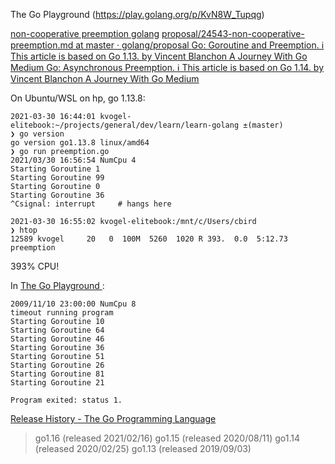 
The Go Playground (https://play.golang.org/p/KvN8W_Tupqg)


[non-cooperative preemption golang](https://www.google.com/search?q=non-cooperative+preemption+golang)
[proposal/24543-non-cooperative-preemption.md at master · golang/proposal ](https://github.com/golang/proposal/blob/master/design/24543-non-cooperative-preemption.md)
[Go: Goroutine and Preemption. ℹ️ This article is based on Go 1.13.  by Vincent Blanchon  A Journey With Go  Medium ](https://medium.com/a-journey-with-go/go-goroutine-and-preemption-d6bc2aa2f4b7)
[Go: Asynchronous Preemption. ℹ️ This article is based on Go 1.14.  by Vincent Blanchon  A Journey With Go  Medium ](https://medium.com/a-journey-with-go/go-asynchronous-preemption-b5194227371c)


On Ubuntu/WSL on hp, go 1.13.8:
```
2021-03-30 16:44:01 kvogel-elitebook:~/projects/general/dev/learn/learn-golang ±(master) 
❯ go version  
go version go1.13.8 linux/amd64
❯ go run preemption.go 
2021/03/30 16:56:54 NumCpu 4
Starting Goroutine 1
Starting Goroutine 99
Starting Goroutine 0
Starting Goroutine 36
^Csignal: interrupt     # hangs here
```

```
2021-03-30 16:55:02 kvogel-elitebook:/mnt/c/Users/cbird
❯ htop
12589 kvogel     20   0  100M  5260  1020 R 393.  0.0  5:12.73 preemption
```
393% CPU!

In [The Go Playground ](https://play.golang.org/p/KvN8W_Tupqg):
```
2009/11/10 23:00:00 NumCpu 8
timeout running program
Starting Goroutine 10
Starting Goroutine 64
Starting Goroutine 46
Starting Goroutine 36
Starting Goroutine 51
Starting Goroutine 26
Starting Goroutine 81
Starting Goroutine 21

Program exited: status 1.
```

[Release History - The Go Programming Language ](https://golang.org/doc/devel/release.html)

>go1.16 (released 2021/02/16)
>go1.15 (released 2020/08/11)
>go1.14 (released 2020/02/25)
>go1.13 (released 2019/09/03)
